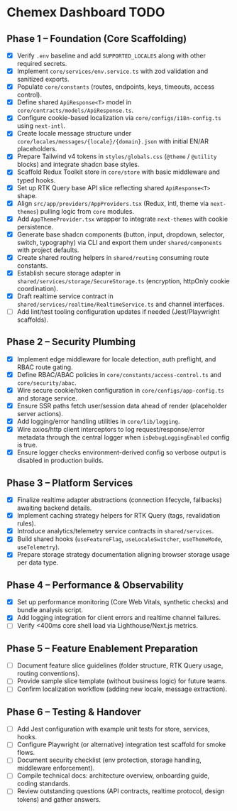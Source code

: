 # Chemex Dashboard TODO

## Phase 1 – Foundation (Core Scaffolding)

- [x] Verify `.env` baseline and add `SUPPORTED_LOCALES` along with other required secrets.
- [x] Implement `core/services/env.service.ts` with zod validation and sanitized exports.
- [x] Populate `core/constants` (routes, endpoints, keys, timeouts, access control).
- [x] Define shared `ApiResponse<T>` model in `core/contracts/models/ApiResponse.ts`.
- [x] Configure cookie-based localization via `core/configs/i18n-config.ts` using `next-intl`.
- [x] Create locale message structure under `core/locales/messages/{locale}/{domain}.json` with initial EN/AR placeholders.
- [x] Prepare Tailwind v4 tokens in `styles/globals.css` (`@theme` / `@utility` blocks) and integrate shadcn base styles.
- [x] Scaffold Redux Toolkit store in `core/store` with basic middleware and typed hooks.
- [x] Set up RTK Query base API slice reflecting shared `ApiResponse<T>` shape.
- [x] Align `src/app/providers/AppProviders.tsx` (Redux, intl, theme via `next-themes`) pulling logic from `core` modules.
- [x] Add `AppThemeProvider.tsx` wrapper to integrate `next-themes` with cookie persistence.
- [x] Generate base shadcn components (button, input, dropdown, selector, switch, typography) via CLI and export them under `shared/components` with project defaults.
- [x] Create shared routing helpers in `shared/routing` consuming route constants.
- [x] Establish secure storage adapter in `shared/services/storage/SecureStorage.ts` (encryption, httpOnly cookie coordination).
- [x] Draft realtime service contract in `shared/services/realtime/RealtimeService.ts` and channel interfaces.
- [ ] Add lint/test tooling configuration updates if needed (Jest/Playwright scaffolds).

## Phase 2 – Security Plumbing

- [x] Implement edge middleware for locale detection, auth preflight, and RBAC route gating.
- [x] Define RBAC/ABAC policies in `core/constants/access-control.ts` and `core/security/abac`.
- [x] Wire secure cookie/token configuration in `core/configs/app-config.ts` and storage service.
- [x] Ensure SSR paths fetch user/session data ahead of render (placeholder server actions).
- [x] Add logging/error handling utilities in `core/lib/logging`.
- [x] Wire axios/http client interceptors to log request/response/error metadata through the central logger when `isDebugLoggingEnabled` config is true.
- [x] Ensure logger checks environment-derived config so verbose output is disabled in production builds.

## Phase 3 – Platform Services

- [x] Finalize realtime adapter abstractions (connection lifecycle, fallbacks) awaiting backend details.
- [x] Implement caching strategy helpers for RTK Query (tags, revalidation rules).
- [x] Introduce analytics/telemetry service contracts in `shared/services`.
- [x] Build shared hooks (`useFeatureFlag`, `useLocaleSwitcher`, `useThemeMode`, `useTelemetry`).
- [x] Prepare storage strategy documentation aligning browser storage usage per data type.

## Phase 4 – Performance & Observability

- [x] Set up performance monitoring (Core Web Vitals, synthetic checks) and bundle analysis script.
- [x] Add logging integration for client errors and realtime channel failures.
- [ ] Verify <400ms core shell load via Lighthouse/Next.js metrics.

## Phase 5 – Feature Enablement Preparation

- [ ] Document feature slice guidelines (folder structure, RTK Query usage, routing conventions).
- [ ] Provide sample slice template (without business logic) for future teams.
- [ ] Confirm localization workflow (adding new locale, message extraction).

## Phase 6 – Testing & Handover

- [ ] Add Jest configuration with example unit tests for store, services, hooks.
- [ ] Configure Playwright (or alternative) integration test scaffold for smoke flows.
- [ ] Document security checklist (env protection, storage handling, middleware enforcement).
- [ ] Compile technical docs: architecture overview, onboarding guide, coding standards.
- [ ] Review outstanding questions (API contracts, realtime protocol, design tokens) and gather answers.
